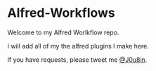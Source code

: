 Alfred-Workflows
================
Welcome to my Alfred Worlkflow repo.


I will add all of my the alfred plugins I make here. 


If you have requests, please tweet me [@J0u8in](http://twitter.com/J0u8in).
